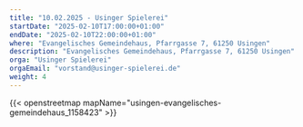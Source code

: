 ```yaml
---
title: "10.02.2025 - Usinger Spielerei"
startDate: "2025-02-10T17:00:00+01:00"
endDate: "2025-02-10T22:00:00+01:00"
where: "Evangelisches Gemeindehaus, Pfarrgasse 7, 61250 Usingen"
description: "Evangelisches Gemeindehaus, Pfarrgasse 7, 61250 Usingen"
orga: "Usinger Spielerei"
orgaEmail: "vorstand@usinger-spielerei.de"
weight: 4
---
```

{{< openstreetmap mapName="usingen-evangelisches-gemeindehaus_1158423" >}}

